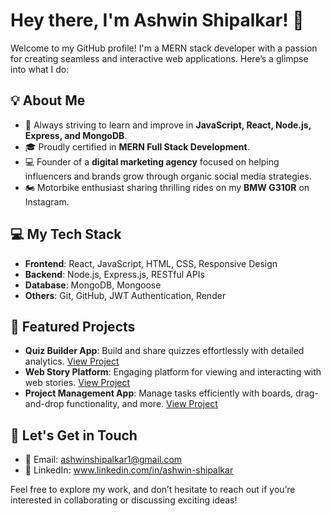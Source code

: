 # Hey there, I'm Ashwin Shipalkar! 🚀

Welcome to my GitHub profile! I'm a MERN stack developer with a passion for creating seamless and interactive web applications. Here’s a glimpse into what I do:

## 💡 About Me
- 🌱 Always striving to learn and improve in **JavaScript, React, Node.js, Express, and MongoDB**.
- 🎓 Proudly certified in **MERN Full Stack Development**.
- 💻 Founder of a **digital marketing agency** focused on helping influencers and brands grow through organic social media strategies.
- 🏍️ Motorbike enthusiast sharing thrilling rides on my **BMW G310R** on Instagram.

## 💻 My Tech Stack
- **Frontend**: React, JavaScript, HTML, CSS, Responsive Design
- **Backend**: Node.js, Express.js, RESTful APIs
- **Database**: MongoDB, Mongoose
- **Others**: Git, GitHub, JWT Authentication, Render

## 🌟 Featured Projects
- **Quiz Builder App**: Build and share quizzes effortlessly with detailed analytics. [View Project](#https://github.com/MrShipalkar/Quiz-Builder-App)
- **Web Story Platform**: Engaging platform for viewing and interacting with web stories. [View Project](#https://github.com/MrShipalkar/web-Story-Portal)
- **Project Management App**: Manage tasks efficiently with boards, drag-and-drop functionality, and more. [View Project](#https://github.com/MrShipalkar/Project-Management-App)

## 🔗 Let's Get in Touch
- 📧 Email: ashwinshipalkar1@gmail.com
- 💼 LinkedIn: www.linkedin.com/in/ashwin-shipalkar

Feel free to explore my work, and don’t hesitate to reach out if you’re interested in collaborating or discussing exciting ideas!
